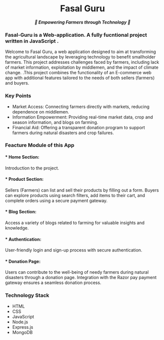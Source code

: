 
<h1 align="center"> Fasal Guru </h1>
<p align="center"><i><b>🎉 Empowering Farmers through Technology 🎉</b></i></p>

### Fasal-Guru is a Web-application. A fully fucntional project written in JavaScript .

Welcome to Fasal Guru, a web application designed to aim at transforming the agricultural landscape by leveraging technology to benefit smallholder farmers. This project addresses challenges faced by farmers, including lack of market information, exploitation by middlemen, and the impact of climate change. .This project combines the functionality of an E-commerce web app with additional features tailored to the needs of both sellers (farmers) and buyers.

### Key Points
* Market Access: Connecting farmers directly with markets, reducing dependence on middlemen.
* Information Empowerment: Providing real-time market data, crop and season information, and blogs on farming.
* Financial Aid: Offering a transparent donation program to support farmers during natural disasters and crop     failures.

### Feacture Module of this App
#### * Home Section:
Introduction to the project.

#### * Product Section:
Sellers (Farmers) can list and sell their products by filling out a form.
Buyers can explore products using search filters, add items to their cart, and complete orders using a secure payment gateway.

#### * Blog Section:
Access a variety of blogs related to farming for valuable insights and knowledge.

#### * Authentication:
User-friendly login and sign-up process with secure authentication.

#### * Donation Page:
Users can contribute to the well-being of needy farmers during natural disasters through a donation page.
Integration with the Razor pay payment gateway ensures a seamless donation process.

### Technology Stack

- HTML
- CSS
- JavaScript
- Node.js
- Express.js
- MongoDB
